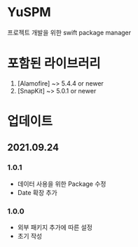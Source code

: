 # YuSPM
프로젝트 개발을 위한 swift package manager

# 포함된 라이브러리
1. [Alamofire] ~> 5.4.4 or newer
2. [SnapKit] ~> 5.0.1 or newer  

# 업데이트

## 2021.09.24
### 1.0.1
- 데이터 사용을 위한 Package 수정
- Date 확장 추가

### 1.0.0
- 외부 패키지 추가에 따른 설정
- 초기 작성

